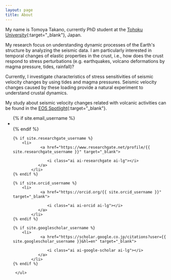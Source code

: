 ```yaml
---
layout: page
title: About
---
```

My name is Tomoya Takano, currently PhD student at the [Tohoku University](http://www.zisin.geophys.tohoku.ac.jp/){:target="_blank"}, Japan.

My research focus on understanding dynamic processes of the Earth's structure by analyzing the seismic data. I am particularly interested in temporal changes of elastic properties in the crust, i.e., how does the crust respond to stress perturbations (e.g. earthquakes, volcano deformations by magma pressure, tides, rainfall)?

Currently, I investigate characteristics of stress sensitivities of seismic velocity changes by using tides and magma pressures. Seismic velocity changes caused by these loading provide a natural experiment to understand crustal dynamics. 

My study about seismic velocity changes related with volcanic activities can be found in the [EOS Spotlight](https://eos.org/research-spotlights/quiet-volcanic-activity-changes-speed-of-ambient-seismic-waves){:target="_blank"}.

<div class="social-media-list-wrapper">
<ul class="social-media-list">
{% if site.email_username %}
<li>
<a href="mailto:{{ site.email_username }}">
<i class="fa fa-envelope fa-lg"></i>
</a>
</li>
{% endif %}
	
	{% if site.researchgate_username %}
  		<li>
				<a href="https://www.researchgate.net/profile/{{ site.researchgate_username }}" target="_blank">

      			   <i class="ai ai-researchgate ai-lg"></i>
			   </a>
  	        </li>
	{% endif %}

	{% if site.orcid_username %}
  		<li>
				<a href="https://orcid.org/{{ site.orcid_username }}" target="_blank">

      			   <i class="ai ai-orcid ai-lg"></i>
			   </a>
  	        </li>
	{% endif %}
	
	{% if site.googlescholar_username %}
  		<li>
				<a href="https://scholar.google.co.jp/citations?user={{ site.googlescholar_username }}&hl=en" target="_blank">

      			   <i class="ai ai-google-scholar ai-lg"></i>
			   </a>
  	        </li>
	{% endif %}
	
     </ul>
</div>